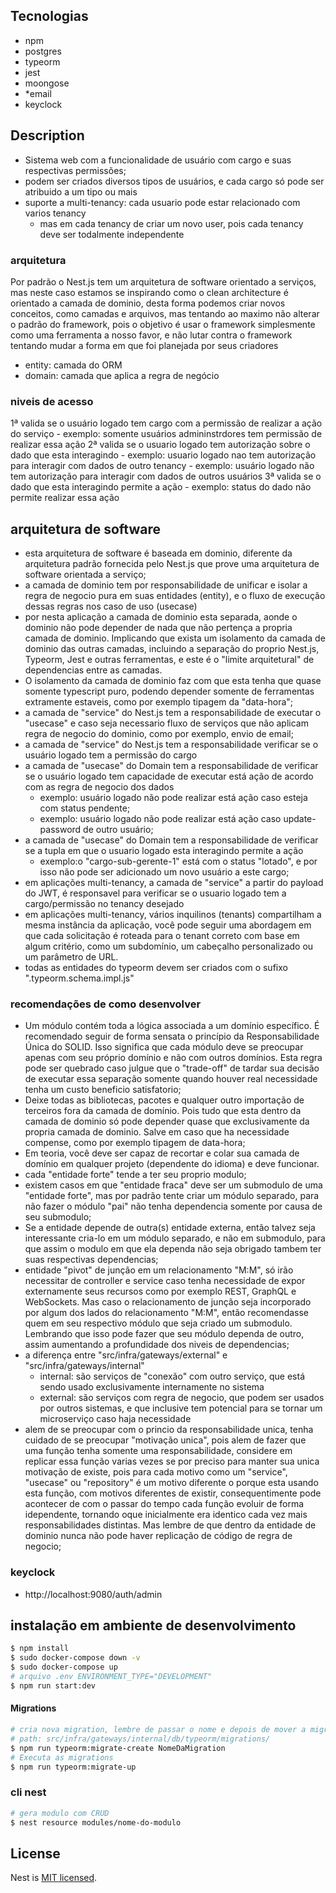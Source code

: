 ## Tecnologias

- npm
- postgres
- typeorm
- jest
- moongose
- *email
- keyclock

## Description

- Sistema web com a funcionalidade de usuário com cargo e suas respectivas permissões;
- podem ser criados diversos tipos de usuários, e cada cargo só pode ser atribuido a um tipo ou mais
- suporte a multi-tenancy: cada usuario pode estar relacionado com varios tenancy
    - mas em cada tenancy de criar um novo user, pois cada tenancy deve ser todalmente independente 


### arquitetura
Por padrão o Nest.js tem um arquitetura de software orientado a serviços,
mas neste caso estamos se inspirando como o clean architecture é orientado a camada de dominio,
desta forma podemos criar novos conceitos, como camadas e arquivos, mas tentando ao maximo não alterar o padrão do framework,
pois o objetivo é usar o framework simplesmente como uma ferramenta a nosso favor, e não lutar contra o framework tentando mudar a forma em que foi planejada por seus criadores

- entity: camada do ORM
- domain: camada que aplica a regra de negócio 

### niveis de acesso

1ª valida se o usuário logado tem cargo com a permissão de realizar a ação do serviço
    - exemplo: somente usuários admininstrdores tem permissão de realizar essa ação
2ª valida se o usuario logado tem autorização sobre o dado que esta interagindo 
    - exemplo: usuario logado nao tem autorização para interagir com dados de outro tenancy
    - exemplo: usuário logado não tem autorização para interagir com dados de outros usuários
3ª valida se o dado que esta interagindo permite a ação 
    - exemplo: status do dado não permite realizar essa ação 

## arquitetura de software
- esta arquitetura de software é baseada em dominio, diferente da arquitetura padrão fornecida pelo Nest.js que prove uma arquitetura de software orientada a serviço;
- a camada de dominio tem por responsabilidade de unificar e isolar a regra de negocio pura em suas entidades (entity), e o fluxo de execução dessas regras nos caso de uso (usecase)
- por nesta aplicação a camada de dominio esta separada, aonde o dominio não pode depender de nada que não pertença a propria camada de dominio. Implicando que exista um isolamento da camada de dominio das outras camadas, incluindo a separação do proprio Nest.js, Typeorm, Jest e outras ferramentas, e este é o "limite arquitetural" de dependencias entre as camadas.
- O isolamento da camada de dominio faz com que esta tenha que quase somente typescript puro, podendo depender somente de ferramentas extramente estaveis, como por exemplo tipagem da "data-hora";
- a camada de "service" do Nest.js tem a responsabilidade de executar o "usecase" e caso seja necessario fluxo de serviços que não aplicam regra de negocio do dominio, como por exemplo, envio de email;
- a camada de "service" do Nest.js tem a responsabilidade verificar se o usuário logado tem a permissão do cargo
- a camada de "usecase" do Domain tem a responsabilidade de verificar se o usuário logado tem capacidade de executar está ação de acordo com as regra de negocio dos dados
    - exemplo: usuário logado não pode realizar está ação caso esteja com status pendente;
    - exemplo: usuário logado não pode realizar está ação caso update-password de outro usuário;
- a camada de "usecase" do Domain tem a responsabilidade de verificar se a tupla em que o usuario logado esta interagindo permite a ação
    - exemplo:o "cargo-sub-gerente-1" está com o status "lotado", e por isso não pode ser adicionado um novo usuário a este cargo;
- em aplicações multi-tenancy, a camada de "service" a partir do payload do JWT, é responsavel para verificar se o usuario logado tem a cargo/permissão no tenancy desejado
- em aplicações multi-tenancy, vários inquilinos (tenants) compartilham a mesma instância da aplicação, você pode seguir uma abordagem em que cada solicitação é roteada para o tenant correto com base em algum critério, como um subdomínio, um cabeçalho personalizado ou um parâmetro de URL.
- todas as entidades do typeorm devem ser criados com o sufixo ".typeorm.schema.impl.js"
### recomendações de como desenvolver
- Um módulo contém toda a lógica associada a um domínio específico. É recomendado seguir de forma sensata o princípio da Responsabilidade Única do SOLID. Isso significa que cada módulo deve se preocupar apenas com seu próprio domínio e não com outros domínios. Esta regra pode ser quebrado caso julgue que o "trade-off" de tardar sua decisão de executar essa separação somente quando houver real necessidade tenha um custo beneficio satisfatorio;
- Deixe todas as bibliotecas, pacotes e qualquer outro importação de terceiros fora da camada de domínio. Pois tudo que esta dentro da camada de dominio só pode depender quase que exclusivamente da propria camada de dominio. Salve em caso que ha necessidade compense, como por exemplo tipagem de data-hora;
- Em teoria, você deve ser capaz de recortar e colar sua camada de domínio em qualquer projeto (dependente do idioma) e deve funcionar.
- cada "entidade forte" tende a ter seu proprio modulo;
- existem casos em que "entidade fraca" deve ser um submodulo de uma "entidade forte", mas por padrão tente criar um módulo separado, para não fazer o módulo "pai" não tenha dependencia somente por causa de seu submodulo;
- Se a entidade depende de outra(s) entidade externa, então talvez seja interessante cria-lo em um módulo separado, e não em submodulo, para que assim o modulo em que ela dependa não seja obrigado tambem ter suas respectivas dependencias;
- entidade "pivot" de junção em um relacionamento "M:M", só irão necessitar de controller e service caso tenha necessidade de expor externamente seus recursos como por exemplo REST, GraphQL e WebSockets. Mas caso o relacionamento de junção seja incorporado por algum dos lados do relacionamento "M:M", então recomendasse quem em seu respectivo módulo que seja criado um submodulo. Lembrando que isso pode fazer que seu módulo dependa de outro, assim aumentando a profundidade dos niveis de dependencias;
- a diferença entre "src/infra/gateways/external" e "src/infra/gateways/internal"
    - internal: são serviços de "conexão" com outro serviço, que está sendo usado exclusivamente internamente no sistema
    - external: são serviços com regra de negocio, que podem ser usados por outros sistemas, e que inclusive tem potencial para se tornar um microserviço caso haja necessidade
- alem de se preocupar com o princio da responsabilidade unica, tenha cuidado de se preocupar "motivação unica", pois alem de fazer que uma função tenha somente uma responsabilidade, considere em replicar essa função varias vezes se por preciso para manter sua unica motivação de existe, pois para cada motivo como um "service", "usecase" ou "repository" é um motivo diferente o porque esta usando esta função, com motivos diferentes de existir, consequentimente pode acontecer de com o passar do tempo cada função evoluir de forma idependente, tornando oque inicialmente era identico cada vez mais responsabilidades distintas. Mas lembre de que dentro da entidade de dominio nunca não pode haver replicação de código de regra de negocio;

### keyclock
- http://localhost:9080/auth/admin

## instalação em ambiente de desenvolvimento

```bash
$ npm install
$ sudo docker-compose down -v
$ sudo docker-compose up
# arquivo .env ENVIRONMENT_TYPE="DEVELOPMENT"
$ npm run start:dev
```

#### Migrations
```bash
# cria nova migration, lembre de passar o nome e depois de mover a migration para o diretorio 
# path: src/infra/gateways/internal/db/typeorm/migrations/
$ npm run typeorm:migrate-create NomeDaMigration
# Executa as migrations
$ npm run typeorm:migrate-up
```

### cli nest
```bash
# gera modulo com CRUD
$ nest resource modules/nome-do-modulo
```

## License

Nest is [MIT licensed](LICENSE).
